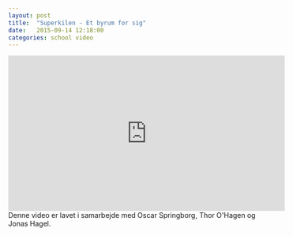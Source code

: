 ```yaml
---
layout: post
title:  "Superkilen - Et byrum for sig"
date:   2015-09-14 12:18:00
categories: school video
---
```

<iframe width="560" height="315" src="https://www.youtube.com/embed/vbFNmKgL-TE" frameborder="0" allowfullscreen></iframe>
Denne video er lavet i samarbejde med Oscar Springborg, Thor O'Hagen og Jonas Hagel.